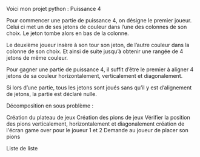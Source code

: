 Voici mon projet python : Puissance 4

Pour commencer une partie de puissance 4, on désigne le premier joueur. Celui ci met un de ses jetons de couleur dans l’une des colonnes de son choix. Le jeton tombe alors en bas de la colonne.

Le deuxième joueur insère à son tour son jeton, de l’autre couleur dans la colonne de son choix. Et ainsi de suite jusqu’à obtenir une rangée de 4 jetons de même couleur.

Pour gagner une partie de puissance 4, il suffit d’être le premier à aligner 4 jetons de sa couleur horizontalement, verticalement et diagonalement.

Si lors d’une partie, tous les jetons sont joués sans qu’il y est d’alignement de jetons, la partie est déclaré nulle.


Décomposition en sous problème :

Création du plateau de jeux
Création des pions de jeux
Vérifier la position des pions verticalement, horizontalement et diagonalement
création de l'écran game over pour le joueur 1 et 2
Demande au joueur de placer son pions

Liste de liste
